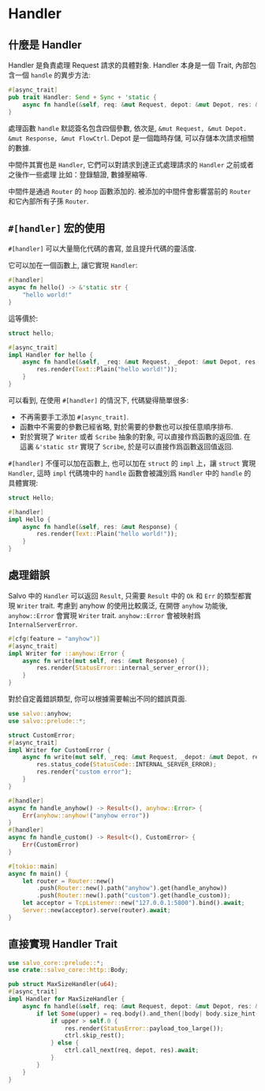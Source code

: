 # Handler

## 什麼是 Handler

Handler 是負責處理 Request 請求的具體對象.  Handler 本身是一個 Trait, 內部包含一個 ```handle``` 的異步方法:

```rust
#[async_trait]
pub trait Handler: Send + Sync + 'static {
    async fn handle(&self, req: &mut Request, depot: &mut Depot, res: &mut Response);
}
```

處理函數 `handle` 默認簽名包含四個參數, 依次是, `&mut Request, &mut Depot. &mut Response, &mut FlowCtrl`. Depot 是一個臨時存儲, 可以存儲本次請求相關的數據. 

中間件其實也是 `Handler`, 它們可以對請求到達正式處理請求的 `Handler` 之前或者之後作一些處理 比如：登錄驗證, 數據壓縮等.

中間件是通過 `Router` 的 `hoop` 函數添加的. 被添加的中間件會影響當前的 `Router` 和它內部所有子孫 `Router`.


## `#[handler]` 宏的使用

`#[handler]` 可以大量簡化代碼的書寫, 並且提升代碼的靈活度. 

它可以加在一個函數上, 讓它實現 `Handler`:

```rust
#[handler]
async fn hello() -> &'static str {
    "hello world!"
}
```

這等價於:

```rust
struct hello;

#[async_trait]
impl Handler for hello {
    async fn handle(&self, _req: &mut Request, _depot: &mut Depot, res: &mut Response, _ctrl: &mut FlowCtrl) {
        res.render(Text::Plain("hello world!"));
    }
}
```

可以看到, 在使用 `#[handler]` 的情況下, 代碼變得簡單很多:
- 不再需要手工添加 `#[async_trait]`.
- 函數中不需要的參數已經省略, 對於需要的參數也可以按任意順序排布.
- 對於實現了 `Writer` 或者 `Scribe` 抽象的對象, 可以直接作爲函數的返回值. 在這裏 `&'static str` 實現了 `Scribe`, 於是可以直接作爲函數返回值返回.

`#[handler]` 不僅可以加在函數上, 也可以加在 `struct` 的 `impl` 上，讓 `struct` 實現 `Handler`, 這時 `impl` 代碼塊中的 `handle` 函數會被識別爲 `Handler` 中的 `handle` 的具體實現:

```rust
struct Hello;

#[handler]
impl Hello {
    async fn handle(&self, res: &mut Response) {
        res.render(Text::Plain("hello world!"));
    }
}
```

## 處理錯誤

Salvo 中的 `Handler` 可以返回 `Result`, 只需要 `Result` 中的 `Ok` 和 `Err` 的類型都實現 `Writer` trait.
考慮到 anyhow 的使用比較廣泛, 在開啓 `anyhow` 功能後, `anyhow::Error` 會實現 `Writer` trait. `anyhow::Error` 會被映射爲 `InternalServerError`. 

```rust
#[cfg(feature = "anyhow")]
#[async_trait]
impl Writer for ::anyhow::Error {
    async fn write(mut self, res: &mut Response) {
        res.render(StatusError::internal_server_error());
    }
}
```

對於自定義錯誤類型, 你可以根據需要輸出不同的錯誤頁面.

```rust
use salvo::anyhow;
use salvo::prelude::*;

struct CustomError;
#[async_trait]
impl Writer for CustomError {
    async fn write(mut self, _req: &mut Request, _depot: &mut Depot, res: &mut Response) {
        res.status_code(StatusCode::INTERNAL_SERVER_ERROR);
        res.render("custom error");
    }
}

#[handler]
async fn handle_anyhow() -> Result<(), anyhow::Error> {
    Err(anyhow::anyhow!("anyhow error"))
}
#[handler]
async fn handle_custom() -> Result<(), CustomError> {
    Err(CustomError)
}

#[tokio::main]
async fn main() {
    let router = Router::new()
        .push(Router::new().path("anyhow").get(handle_anyhow))
        .push(Router::new().path("custom").get(handle_custom));
    let acceptor = TcpListener::new("127.0.0.1:5800").bind().await;
    Server::new(acceptor).serve(router).await;
}
```

## 直接實現 Handler Trait

```rust
use salvo_core::prelude::*;
use crate::salvo_core::http::Body;

pub struct MaxSizeHandler(u64);
#[async_trait]
impl Handler for MaxSizeHandler {
    async fn handle(&self, req: &mut Request, depot: &mut Depot, res: &mut Response, ctrl: &mut FlowCtrl) {
        if let Some(upper) = req.body().and_then(|body| body.size_hint().upper()) {
            if upper > self.0 {
                res.render(StatusError::payload_too_large());
                ctrl.skip_rest();
            } else {
                ctrl.call_next(req, depot, res).await;
            }
        }
    }
}
```
